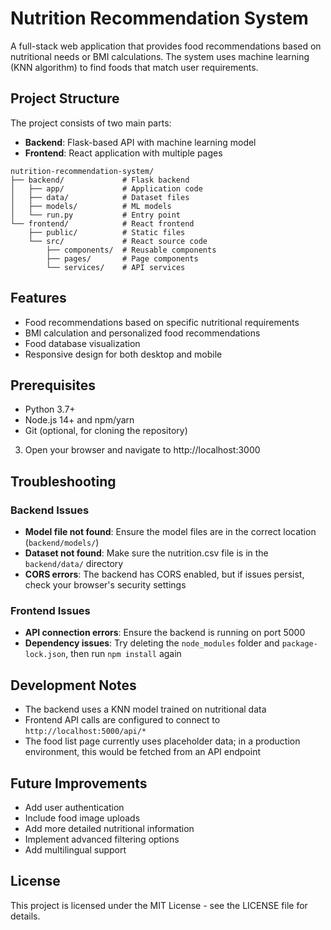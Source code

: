# Nutrition Recommendation System

A full-stack web application that provides food recommendations based on nutritional needs or BMI calculations. The system uses machine learning (KNN algorithm) to find foods that match user requirements.

## Project Structure

The project consists of two main parts:
- **Backend**: Flask-based API with machine learning model
- **Frontend**: React application with multiple pages

```
nutrition-recommendation-system/
├── backend/             # Flask backend
│   ├── app/             # Application code
│   ├── data/            # Dataset files
│   ├── models/          # ML models
│   └── run.py           # Entry point
└── frontend/            # React frontend
    ├── public/          # Static files
    └── src/             # React source code
        ├── components/  # Reusable components
        ├── pages/       # Page components
        └── services/    # API services
```

## Features

- Food recommendations based on specific nutritional requirements
- BMI calculation and personalized food recommendations
- Food database visualization
- Responsive design for both desktop and mobile

## Prerequisites

- Python 3.7+ 
- Node.js 14+ and npm/yarn
- Git (optional, for cloning the repository)
3. Open your browser and navigate to http://localhost:3000

## Troubleshooting

### Backend Issues

- **Model file not found**: Ensure the model files are in the correct location (`backend/models/`)
- **Dataset not found**: Make sure the nutrition.csv file is in the `backend/data/` directory
- **CORS errors**: The backend has CORS enabled, but if issues persist, check your browser's security settings

### Frontend Issues

- **API connection errors**: Ensure the backend is running on port 5000
- **Dependency issues**: Try deleting the `node_modules` folder and `package-lock.json`, then run `npm install` again

## Development Notes

- The backend uses a KNN model trained on nutritional data
- Frontend API calls are configured to connect to `http://localhost:5000/api/*`
- The food list page currently uses placeholder data; in a production environment, this would be fetched from an API endpoint

## Future Improvements

- Add user authentication
- Include food image uploads
- Add more detailed nutritional information
- Implement advanced filtering options
- Add multilingual support

## License

This project is licensed under the MIT License - see the LICENSE file for details.
